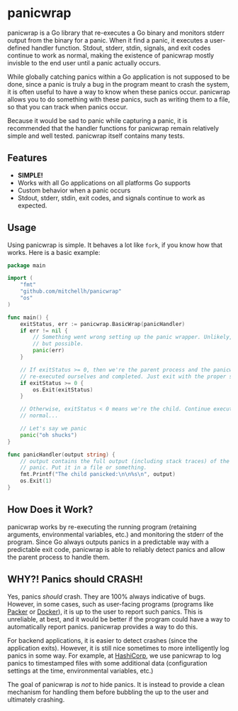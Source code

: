 # panicwrap

panicwrap is a Go library that re-executes a Go binary and monitors stderr
output from the binary for a panic. When it find a panic, it executes a
user-defined handler function. Stdout, stderr, stdin, signals, and exit
codes continue to work as normal, making the existence of panicwrap mostly
invisble to the end user until a panic actually occurs.

While globally catching panics within a Go application is not supposed to be
done, since a panic is truly a bug in the program meant to crash the system,
it is often useful to have a way to know when these panics occur. panicwrap
allows you to do something with these panics, such as writing them to a file,
so that you can track when panics occur.

Because it would be sad to panic while capturing a panic, it is recommended
that the handler functions for panicwrap remain relatively simple and well
tested. panicwrap itself contains many tests.

## Features

* **SIMPLE!**
* Works with all Go applications on all platforms Go supports
* Custom behavior when a panic occurs
* Stdout, stderr, stdin, exit codes, and signals continue to work as
  expected.

## Usage

Using panicwrap is simple. It behaves a lot like `fork`, if you know
how that works. Here is a basic example:

```go
package main

import (
	"fmt"
	"github.com/mitchellh/panicwrap"
	"os"
)

func main() {
	exitStatus, err := panicwrap.BasicWrap(panicHandler)
	if err != nil {
		// Something went wrong setting up the panic wrapper. Unlikely,
		// but possible.
		panic(err)
	}

	// If exitStatus >= 0, then we're the parent process and the panicwrap
	// re-executed ourselves and completed. Just exit with the proper status.
	if exitStatus >= 0 {
		os.Exit(exitStatus)
	}

	// Otherwise, exitStatus < 0 means we're the child. Continue executing as
	// normal...

	// Let's say we panic
	panic("oh shucks")
}

func panicHandler(output string) {
	// output contains the full output (including stack traces) of the
	// panic. Put it in a file or something.
	fmt.Printf("The child panicked:\n\n%s\n", output)
	os.Exit(1)
}
```

## How Does it Work?

panicwrap works by re-executing the running program (retaining arguments,
environmental variables, etc.) and monitoring the stderr of the program.
Since Go always outputs panics in a predictable way with a predictable
exit code, panicwrap is able to reliably detect panics and allow the parent
process to handle them.

## WHY?! Panics should CRASH!

Yes, panics _should_ crash. They are 100% always indicative of bugs.
However, in some cases, such as user-facing programs (programs like
[Packer](http://github.com/mitchellh/packer) or
[Docker](http://github.com/dotcloud/docker)), it is up to the user to
report such panics. This is unreliable, at best, and it would be better if the
program could have a way to automatically report panics. panicwrap provides
a way to do this.

For backend applications, it is easier to detect crashes (since the application
exits). However, it is still nice sometimes to more intelligently log
panics in some way. For example, at [HashiCorp](http://www.hashicorp.com),
we use panicwrap to log panics to timestamped files with some additional
data (configuration settings at the time, environmental variables, etc.)

The goal of panicwrap is _not_ to hide panics. It is instead to provide
a clean mechanism for handling them before bubbling the up to the user
and ultimately crashing.
